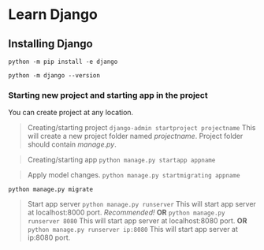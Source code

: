 # Learn Django

## Installing Django
`python -m pip install -e django`

`python -m django --version`

### Starting new project and starting app in the project
You can create project at any location.

> Creating/starting project
`django-admin startproject projectname`
This will create a new project folder named *projectname*.
Project folder should contain *manage.py*.

> Creating/starting app 
`python manage.py startapp appname`

> Apply model changes.
`python manage.py startmigrating appname`

`python manage.py migrate`

> Start app server
`python manage.py runserver`
This will start app server at localhost:8000 port. *Recommended!*
**OR**
`python manage.py runserver 8080`
This will start app server at localhost:8080 port.
**OR**
`python manage.py runserver ip:8080`
This will start app server at ip:8080 port.


